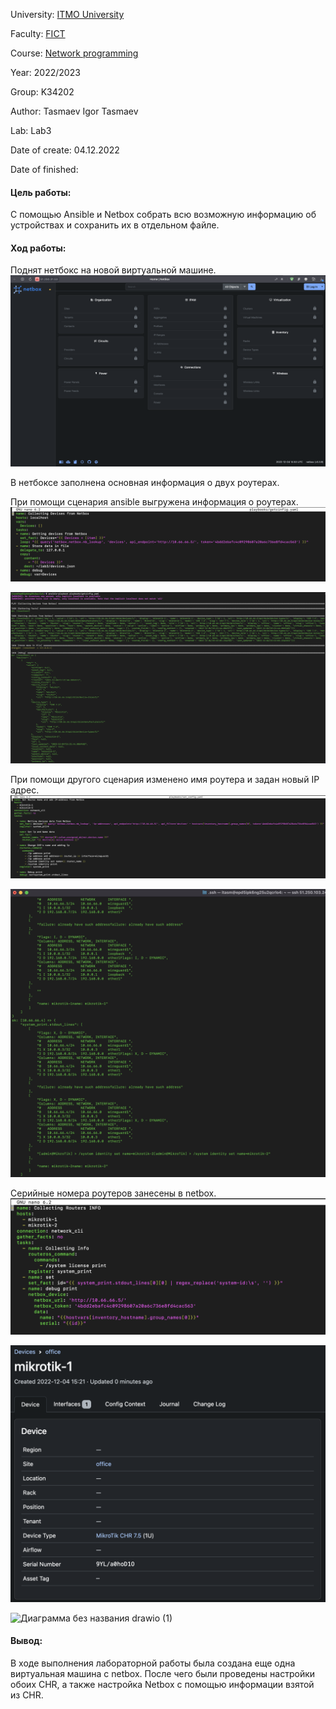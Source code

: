 University: [ITMO University](https://itmo.ru/ru/)

Faculty: [FICT](https://fict.itmo.ru)

Course: [Network programming](https://github.com/itmo-ict-faculty/network-programming)

Year: 2022/2023

Group: K34202

Author: Tasmaev Igor Tasmaev

Lab: Lab3

Date of create: 04.12.2022

Date of finished: 

#### Цель работы:
С помощью Ansible и Netbox собрать всю возможную информацию об устройствах и сохранить их в отдельном файле.

#### Ход работы:
Поднят нетбокс на новой виртуальной машине.
<img alt="image" src="screens/Screen Shot 2022-12-04 at 18.06.49.png">

В нетбоксе заполнена основная информация о двух роутерах.

При помощи сценария ansible выгружена информация о роутерах.
<img alt="image" src="screens/Screen Shot 2022-12-04 at 19.12.02.png">

<img alt="image" src="screens/Screen Shot 2022-12-04 at 19.11.38.png">

При помощи другого сценария изменено имя роутера и задан новый IP адрес.
<img alt="image" src="screens/Screen Shot 2022-12-04 at 20.09.33.png">

<img alt="image" src="screens/Screen Shot 2022-12-04 at 20.09.13.png">

Серийные номера роутеров занесены в netbox.
<img alt="image" src="screens/Screen Shot 2022-12-04 at 20.23.26.png">

<img alt="image" src="screens/Screen Shot 2022-12-04 at 20.23.08.png">

![Диаграмма без названия drawio (1)](https://user-images.githubusercontent.com/63468028/205507868-d1b9ab0e-dd78-4a7f-9a83-0635d8b9c3cf.svg)

#### Вывод:

В ходе выполнения лабораторной работы была создана еще одна виртуальная машина с netbox. После чего были проведены настройки обоих CHR, а также настройка Netbox с помощью информации взятой из CHR.
